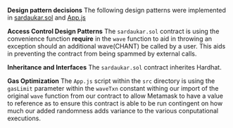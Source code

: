 **Design pattern decisions**
The following design patterns were implemented in [sardaukar.sol](https://github.com/rayadamas/sardaukarchantFoldinsideREPLITFold/blob/master/sardaukarchant%20-%20Copy/contracts/sardaukar.sol) and [App.js](https://github.com/rayadamas/sardaukarchantFoldinsideREPLITFold/blob/master/src/App.js)

**Access Control Design Patterns**
The `sardaukar.sol` contract is using the convenience function **require** in the `wave` function to aid in throwing an exception should an additional wave(CHANT) be called by a user.
This aids in preventing the contract from being spammed by external calls.

**Inheritance and Interfaces**
The `sardaukar.sol` contract inherites Hardhat.

**Gas Optimization**
The `App.js` script within the `src` directory is using the `gasLimit` parameter within the `waveTxn` constant withing our import of the original `wave` function from our contract to allow Metamask to have a value to reference as to ensure this contract is able to be run contingent on how much our added randomness adds variance to the various conputational executions.


